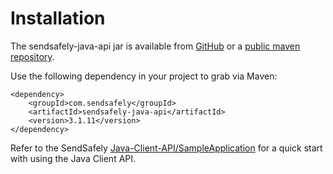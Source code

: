 # Installation
The sendsafely-java-api jar is available from [GitHub](https://github.com/SendSafely/Java-Client-API/releases) or a [public maven repository](https://search.maven.org/artifact/com.sendsafely/sendsafely-java-api).

Use the following dependency in your project to grab via Maven:
```
<dependency>
	<groupId>com.sendsafely</groupId>
	<artifactId>sendsafely-java-api</artifactId>
	<version>3.1.11</version>
</dependency>
```

Refer to the SendSafely [Java-Client-API/SampleApplication](https://github.com/SendSafely/Java-Client-API/tree/master/SampleApplication) for a quick start with using the Java Client API.